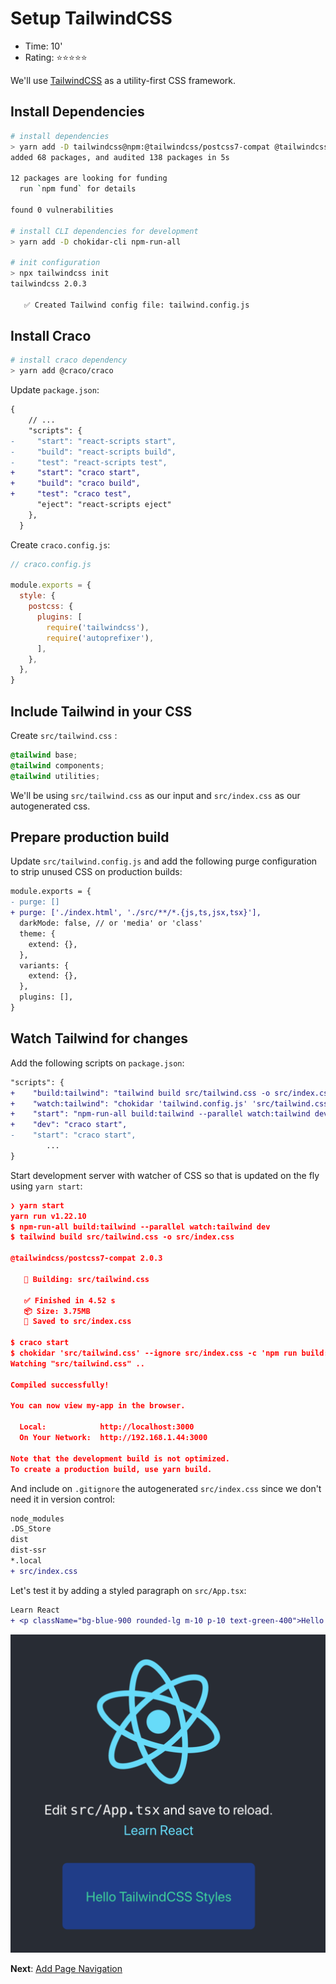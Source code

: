 # Setup TailwindCSS

* Time:  10'
* Rating: ⭐⭐⭐⭐⭐

We'll use [TailwindCSS](https://tailwindcss.com/docs/installation) as a utility-first CSS framework.

## Install Dependencies

```bash
# install dependencies
> yarn add -D tailwindcss@npm:@tailwindcss/postcss7-compat @tailwindcss/postcss7-compat postcss@^7 autoprefixer@^9
added 68 packages, and audited 138 packages in 5s

12 packages are looking for funding
  run `npm fund` for details

found 0 vulnerabilities

# install CLI dependencies for development
> yarn add -D chokidar-cli npm-run-all

# init configuration
> npx tailwindcss init
tailwindcss 2.0.3

   ✅ Created Tailwind config file: tailwind.config.js
```

## Install Craco

```bash
# install craco dependency
> yarn add @craco/craco
```

Update `package.json`:

```diff
{
    // ...
    "scripts": {
-     "start": "react-scripts start",
-     "build": "react-scripts build",
-     "test": "react-scripts test",
+     "start": "craco start",
+     "build": "craco build",
+     "test": "craco test",
      "eject": "react-scripts eject"
    },
  }
```

Create `craco.config.js`:

```js
// craco.config.js

module.exports = {
  style: {
    postcss: {
      plugins: [
        require('tailwindcss'),
        require('autoprefixer'),
      ],
    },
  },
}
```

## Include Tailwind in your CSS

Create `src/tailwind.css` :

```css
@tailwind base;
@tailwind components;
@tailwind utilities;
```

We'll be using `src/tailwind.css` as our input and `src/index.css` as our autogenerated css.

## Prepare production build

Update `src/tailwind.config.js` and add the following purge configuration to strip unused CSS on production builds:

```diff
module.exports = {
- purge: []
+ purge: ['./index.html', './src/**/*.{js,ts,jsx,tsx}'],
  darkMode: false, // or 'media' or 'class'
  theme: {
    extend: {},
  },
  variants: {
    extend: {},
  },
  plugins: [],
}
```

## Watch Tailwind for changes

Add the following scripts on `package.json`:

```diff
"scripts": {
+    "build:tailwind": "tailwind build src/tailwind.css -o src/index.css",
+    "watch:tailwind": "chokidar 'tailwind.config.js' 'src/tailwind.css' --ignore src/index.css -c 'npm run build:tailwind'",
+    "start": "npm-run-all build:tailwind --parallel watch:tailwind dev",
+    "dev": "craco start",
-    "start": "craco start",
		...
}
```

Start development server with watcher of CSS so that is updated on the fly using `yarn start`:

```json
❯ yarn start
yarn run v1.22.10
$ npm-run-all build:tailwind --parallel watch:tailwind dev
$ tailwind build src/tailwind.css -o src/index.css

@tailwindcss/postcss7-compat 2.0.3

   🚀 Building: src/tailwind.css

   ✅ Finished in 4.52 s
   📦 Size: 3.75MB
   💾 Saved to src/index.css

$ craco start
$ chokidar 'src/tailwind.css' --ignore src/index.css -c 'npm run build:tailwind'
Watching "src/tailwind.css" ..

Compiled successfully!

You can now view my-app in the browser.

  Local:            http://localhost:3000
  On Your Network:  http://192.168.1.44:3000

Note that the development build is not optimized.
To create a production build, use yarn build.
```

And include on `.gitignore` the autogenerated `src/index.css` since we don't need it in version control:

```diff
node_modules
.DS_Store
dist
dist-ssr
*.local
+ src/index.css
```

Let's test it by adding a styled paragraph on `src/App.tsx`:

```diff
Learn React
+ <p className="bg-blue-900 rounded-lg m-10 p-10 text-green-400">Hello TailwindCSS Styles</p>
```

![TailwindCSS](imgs/tailwindcss.png)

**Next**: [Add Page Navigation](3.add-page-navigation.md)
